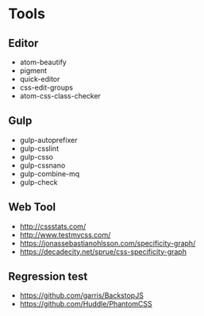 # Tools

## Editor
* atom-beautify
* pigment
* quick-editor
* css-edit-groups
* atom-css-class-checker

## Gulp
* gulp-autoprefixer
* gulp-csslint
* gulp-csso
* gulp-cssnano
* gulp-combine-mq
* gulp-check

## Web Tool
* http://cssstats.com/
* http://www.testmycss.com/
* https://jonassebastianohlsson.com/specificity-graph/
* https://decadecity.net/sprue/css-specificity-graph

## Regression test
* https://github.com/garris/BackstopJS
* https://github.com/Huddle/PhantomCSS